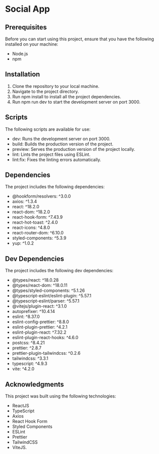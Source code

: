 # Social App

## Prerequisites

Before you can start using this project, ensure that you have the following installed on your machine:

- Node.js
- npm

## Installation

1. Clone the repository to your local machine.
2. Navigate to the project directory.
3. Run npm install to install all the project dependencies.
4. Run npm run dev to start the development server on port 3000.

## Scripts

The following scripts are available for use:

- dev: Runs the development server on port 3000.
- build: Builds the production version of the project.
- preview: Serves the production version of the project locally.
- lint: Lints the project files using ESLint.
- lint:fix: Fixes the linting errors automatically.

## Dependencies

The project includes the following dependencies:

- @hookform/resolvers: ^3.0.0
- axios: ^1.3.4
- react: ^18.2.0
- react-dom: ^18.2.0
- react-hook-form: ^7.43.9
- react-hot-toast: ^2.4.0
- react-icons: ^4.8.0
- react-router-dom: ^6.10.0
- styled-components: ^5.3.9
- yup: ^1.0.2

## Dev Dependencies

The project includes the following dev dependencies:

- @types/react: ^18.0.28
- @types/react-dom: ^18.0.11
- @types/styled-components: ^5.1.26
- @typescript-eslint/eslint-plugin: ^5.57.1
- @typescript-eslint/parser: ^5.57.1
- @vitejs/plugin-react: ^3.1.0
- autoprefixer: ^10.4.14
- eslint: ^8.37.0
- eslint-config-prettier: ^8.8.0
- eslint-plugin-prettier: ^4.2.1
- eslint-plugin-react: ^7.32.2
- eslint-plugin-react-hooks: ^4.6.0
- postcss: ^8.4.21
- prettier: ^2.8.7
- prettier-plugin-tailwindcss: ^0.2.6
- tailwindcss: ^3.3.1
- typescript: ^4.9.3
- vite: ^4.2.0

## Acknowledgments

This project was built using the following technologies:

- ReactJS
- TypeScript
- Axios
- React Hook Form
- Styled Components
- ESLint
- Prettier
- TailwindCSS
- ViteJS.
